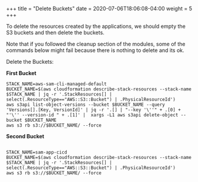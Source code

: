 +++
title = "Delete Buckets"
date =  2020-07-06T18:06:08-04:00
weight = 5
+++

To delete the resources created by the applications, we should empty the S3 buckets and then delete the buckets.

Note that if you followed the cleanup section of the modules, some of the commands below might fail because there is nothing to delete and its ok.

Delete the Buckets:


**First Bucket**
```
STACK_NAME=aws-sam-cli-managed-default
BUCKET_NAME=$(aws cloudformation describe-stack-resources --stack-name $STACK_NAME | jq -r '.StackResources[] | select(.ResourceType=="AWS::S3::Bucket") | .PhysicalResourceId')
aws s3api list-object-versions --bucket $BUCKET_NAME --query 'Versions[].[Key, VersionId]' | jq -r '.[] | "--key '\''" + .[0] + "'\'' --version-id " + .[1]' |  xargs -L1 aws s3api delete-object --bucket $BUCKET_NAME
aws s3 rb s3://$BUCKET_NAME/ --force

```
**Second Bucket**
```

STACK_NAME=sam-app-cicd
BUCKET_NAME=$(aws cloudformation describe-stack-resources --stack-name $STACK_NAME | jq -r '.StackResources[] | select(.ResourceType=="AWS::S3::Bucket") | .PhysicalResourceId')
aws s3 rb s3://$BUCKET_NAME/ --force

```